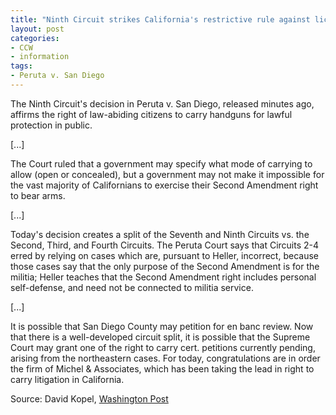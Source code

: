 ```yaml
---
title: "Ninth Circuit strikes California's restrictive rule against licensed carry of handguns"
layout: post
categories:
- CCW
- information
tags:
- Peruta v. San Diego
---
```


The Ninth Circuit's decision in Peruta v. San Diego, released minutes ago, affirms the right of law-abiding citizens to carry handguns for lawful protection in public.

[...]

The Court ruled that a government may specify what mode of carrying to allow (open or concealed), but a government may not make it impossible for the vast majority of Californians to exercise their Second Amendment right to bear arms.

[...]

Today's decision creates a split of the Seventh and Ninth Circuits vs. the Second, Third, and Fourth Circuits. The Peruta Court says that Circuits 2-4 erred by relying on cases which are, pursuant to Heller, incorrect, because those cases say that the only purpose of the Second Amendment is for the militia; Heller teaches that the Second Amendment right includes personal self-defense, and need not be connected to militia service.

[...]

It is possible that San Diego County may petition for en banc review. Now that there is a well-developed circuit split, it is possible that the Supreme Court may grant one of the right to carry cert. petitions currently pending, arising from the northeastern cases. For today, congratulations are in order the firm of Michel & Associates, which has been taking the lead in right to carry litigation in California.

Source: David Kopel, [Washington Post](https://washingtonpost.com/news/volokh-conspiracy/wp/2014/02/13/ninth-circuit-strikes-californias-restrictive-rule-against-licensed-carry-of-handguns/)
